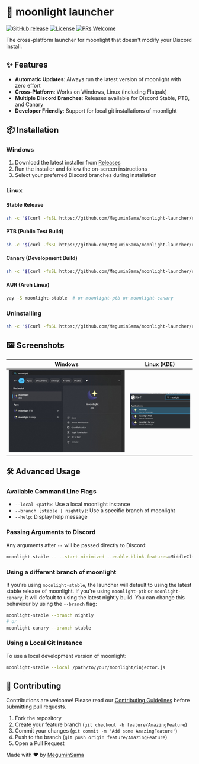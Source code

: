 # 🌙 moonlight launcher

[![GitHub release](https://img.shields.io/github/v/release/MeguminSama/moonlight-launcher?style=flat-square)](https://github.com/MeguminSama/moonlight-launcher/releases/latest)
[![License](https://img.shields.io/github/license/MeguminSama/moonlight-launcher?style=flat-square)](LICENSE)
[![PRs Welcome](https://img.shields.io/badge/PRs-welcome-brightgreen.svg?style=flat-square)](CONTRIBUTING.md)

The cross-platform launcher for moonlight that doesn't modify your Discord install.

## ✨ Features

- **Automatic Updates**: Always run the latest version of moonlight with zero effort
- **Cross-Platform**: Works on Windows, Linux (including Flatpak)
- **Multiple Discord Branches**: Releases available for Discord Stable, PTB, and Canary
- **Developer Friendly**: Support for local git installations of moonlight

## 📦 Installation

### Windows

1. Download the latest installer from [Releases](https://github.com/MeguminSama/moonlight-launcher/releases/latest/download/moonlight-installer.exe)
2. Run the installer and follow the on-screen instructions
3. Select your preferred Discord branches during installation

### Linux

#### Stable Release
```bash
sh -c "$(curl -fsSL https://github.com/MeguminSama/moonlight-launcher/releases/latest/download/install.sh)"
```

#### PTB (Public Test Build)
```bash
sh -c "$(curl -fsSL https://github.com/MeguminSama/moonlight-launcher/releases/latest/download/install.sh)" -- ptb
```

#### Canary (Development Build)
```bash
sh -c "$(curl -fsSL https://github.com/MeguminSama/moonlight-launcher/releases/latest/download/install.sh)" -- canary
```

#### AUR (Arch Linux)
```bash
yay -S moonlight-stable  # or moonlight-ptb or moonlight-canary
```

### Uninstalling
```bash
sh -c "$(curl -fsSL https://github.com/MeguminSama/moonlight-launcher/releases/latest/download/install.sh)" -- --uninstall <branch>
```

## 🖼️ Screenshots

| Windows | Linux (KDE) |
|---------|------------|
| ![Windows Start Menu](.github/assets/windows-start-menu.png) | ![Linux Start Menu](.github/assets/kde-start-menu.png) |

## 🛠️ Advanced Usage

### Available Command Line Flags
- `--local <path>`: Use a local moonlight instance
- `--branch [stable | nightly]`: Use a specific branch of moonlight
- `--help`: Display help message

### Passing Arguments to Discord
Any arguments after `--` will be passed directly to Discord:
```bash
moonlight-stable -- --start-minimized --enable-blink-features=MiddleClickAutoscroll
```

### Using a different branch of moonlight
If you're using `moonlight-stable`, the launcher will default to using the latest stable release of moonlight.
If you're using `moonlight-ptb` or `moonlight-canary`, it will default to using the latest nightly build.
You can change this behaviour by using the `--branch` flag:
```bash
moonlight-stable --branch nightly
# or
moonlight-canary --branch stable
```

### Using a Local Git Instance
To use a local development version of moonlight:
```bash
moonlight-stable --local /path/to/your/moonlight/injector.js
```

## 🤝 Contributing

Contributions are welcome! Please read our [Contributing Guidelines](CONTRIBUTING.md) before submitting pull requests.

1. Fork the repository
2. Create your feature branch (`git checkout -b feature/AmazingFeature`)
3. Commit your changes (`git commit -m 'Add some AmazingFeature'`)
4. Push to the branch (`git push origin feature/AmazingFeature`)
5. Open a Pull Request

Made with ❤️ by [MeguminSama](https://github.com/MeguminSama)
